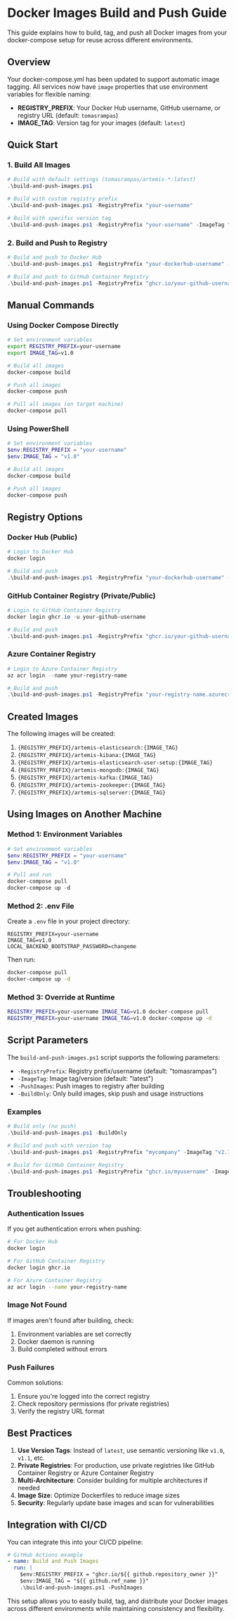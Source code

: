 # Docker Images Build and Push Guide

This guide explains how to build, tag, and push all Docker images from your docker-compose setup for reuse across different environments.

## Overview

Your docker-compose.yml has been updated to support automatic image tagging. All services now have `image` properties that use environment variables for flexible naming:

- **REGISTRY_PREFIX**: Your Docker Hub username, GitHub username, or registry URL (default: `tomasrampas`)
- **IMAGE_TAG**: Version tag for your images (default: `latest`)

## Quick Start

### 1. Build All Images

```powershell
# Build with default settings (tomasrampas/artemis-*:latest)
.\build-and-push-images.ps1

# Build with custom registry prefix
.\build-and-push-images.ps1 -RegistryPrefix "your-username"

# Build with specific version tag
.\build-and-push-images.ps1 -RegistryPrefix "your-username" -ImageTag "v1.0"
```

### 2. Build and Push to Registry

```powershell
# Build and push to Docker Hub
.\build-and-push-images.ps1 -RegistryPrefix "your-dockerhub-username" -PushImages

# Build and push to GitHub Container Registry
.\build-and-push-images.ps1 -RegistryPrefix "ghcr.io/your-github-username" -PushImages
```

## Manual Commands

### Using Docker Compose Directly

```bash
# Set environment variables
export REGISTRY_PREFIX=your-username
export IMAGE_TAG=v1.0

# Build all images
docker-compose build

# Push all images
docker-compose push

# Pull all images (on target machine)
docker-compose pull
```

### Using PowerShell

```powershell
# Set environment variables
$env:REGISTRY_PREFIX = "your-username"
$env:IMAGE_TAG = "v1.0"

# Build all images
docker-compose build

# Push all images
docker-compose push
```

## Registry Options

### Docker Hub (Public)
```powershell
# Login to Docker Hub
docker login

# Build and push
.\build-and-push-images.ps1 -RegistryPrefix "your-dockerhub-username" -PushImages
```

### GitHub Container Registry (Private/Public)
```powershell
# Login to GitHub Container Registry
docker login ghcr.io -u your-github-username

# Build and push
.\build-and-push-images.ps1 -RegistryPrefix "ghcr.io/your-github-username" -PushImages
```

### Azure Container Registry
```powershell
# Login to Azure Container Registry
az acr login --name your-registry-name

# Build and push
.\build-and-push-images.ps1 -RegistryPrefix "your-registry-name.azurecr.io" -PushImages
```

## Created Images

The following images will be created:

1. `{REGISTRY_PREFIX}/artemis-elasticsearch:{IMAGE_TAG}`
2. `{REGISTRY_PREFIX}/artemis-kibana:{IMAGE_TAG}`
3. `{REGISTRY_PREFIX}/artemis-elasticsearch-user-setup:{IMAGE_TAG}`
4. `{REGISTRY_PREFIX}/artemis-mongodb:{IMAGE_TAG}`
5. `{REGISTRY_PREFIX}/artemis-kafka:{IMAGE_TAG}`
6. `{REGISTRY_PREFIX}/artemis-zookeeper:{IMAGE_TAG}`
7. `{REGISTRY_PREFIX}/artemis-sqlserver:{IMAGE_TAG}`

## Using Images on Another Machine

### Method 1: Environment Variables
```powershell
# Set environment variables
$env:REGISTRY_PREFIX = "your-username"
$env:IMAGE_TAG = "v1.0"

# Pull and run
docker-compose pull
docker-compose up -d
```

### Method 2: .env File
Create a `.env` file in your project directory:
```
REGISTRY_PREFIX=your-username
IMAGE_TAG=v1.0
LOCAL_BACKEND_BOOTSTRAP_PASSWORD=changeme
```

Then run:
```bash
docker-compose pull
docker-compose up -d
```

### Method 3: Override at Runtime
```bash
REGISTRY_PREFIX=your-username IMAGE_TAG=v1.0 docker-compose pull
REGISTRY_PREFIX=your-username IMAGE_TAG=v1.0 docker-compose up -d
```

## Script Parameters

The `build-and-push-images.ps1` script supports the following parameters:

- `-RegistryPrefix`: Registry prefix/username (default: "tomasrampas")
- `-ImageTag`: Image tag/version (default: "latest")
- `-PushImages`: Push images to registry after building
- `-BuildOnly`: Only build images, skip push and usage instructions

### Examples

```powershell
# Build only (no push)
.\build-and-push-images.ps1 -BuildOnly

# Build and push with version tag
.\build-and-push-images.ps1 -RegistryPrefix "mycompany" -ImageTag "v2.1" -PushImages

# Build for GitHub Container Registry
.\build-and-push-images.ps1 -RegistryPrefix "ghcr.io/myusername" -ImageTag "latest" -PushImages
```

## Troubleshooting

### Authentication Issues
If you get authentication errors when pushing:

```bash
# For Docker Hub
docker login

# For GitHub Container Registry
docker login ghcr.io

# For Azure Container Registry
az acr login --name your-registry-name
```

### Image Not Found
If images aren't found after building, check:

1. Environment variables are set correctly
2. Docker daemon is running
3. Build completed without errors

### Push Failures
Common solutions:
1. Ensure you're logged into the correct registry
2. Check repository permissions (for private registries)
3. Verify the registry URL format

## Best Practices

1. **Use Version Tags**: Instead of `latest`, use semantic versioning like `v1.0`, `v1.1`, etc.
2. **Private Registries**: For production, use private registries like GitHub Container Registry or Azure Container Registry
3. **Multi-Architecture**: Consider building for multiple architectures if needed
4. **Image Size**: Optimize Dockerfiles to reduce image sizes
5. **Security**: Regularly update base images and scan for vulnerabilities

## Integration with CI/CD

You can integrate this into your CI/CD pipeline:

```yaml
# GitHub Actions example
- name: Build and Push Images
  run: |
    $env:REGISTRY_PREFIX = "ghcr.io/${{ github.repository_owner }}"
    $env:IMAGE_TAG = "${{ github.ref_name }}"
    .\build-and-push-images.ps1 -PushImages
```

This setup allows you to easily build, tag, and distribute your Docker images across different environments while maintaining consistency and flexibility.
